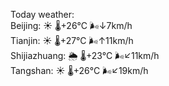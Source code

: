 Today weather:  
Beijing: ☀️   🌡️+26°C 🌬️↓7km/h  
Tianjin: ☀️   🌡️+27°C 🌬️↑11km/h  
Shijiazhuang: 🌦   🌡️+23°C 🌬️↙11km/h  
Tangshan: ☀️   🌡️+26°C 🌬️↙19km/h  

